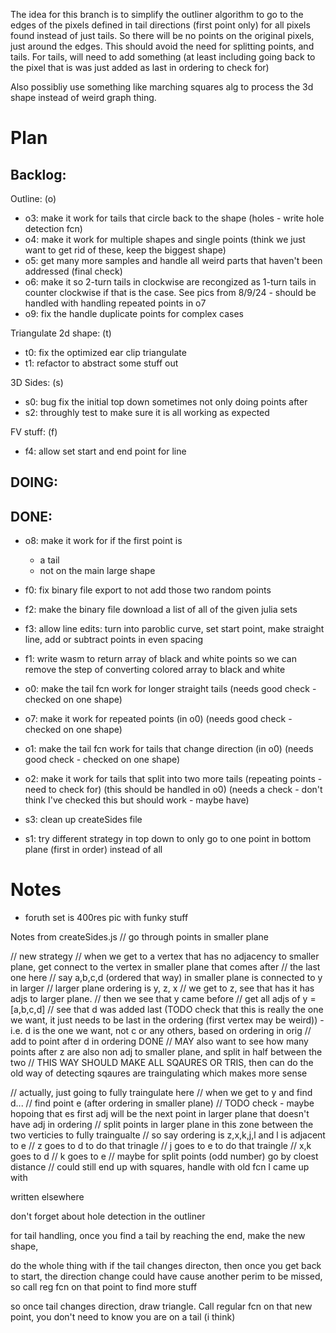 The idea for this branch is to simplify the outliner algorithm to go to the edges of the pixels defined in tail directions (first point only) for all pixels found instead of just tails.
So there will be no points on the original pixels, just around the edges. This should avoid the need for splitting points, and tails. For tails, will need to add something (at least including going back to the pixel that is was just added as last in ordering to check for)

Also possibliy use something like marching squares alg to process the 3d shape instead of weird graph thing.

# Plan

## Backlog:

Outline: (o)

- o3: make it work for tails that circle back to the shape (holes - write hole detection fcn)
- o4: make it work for multiple shapes and single points (think we just want to get rid of these, keep the biggest shape)
- o5: get many more samples and handle all weird parts that haven't been addressed (final check)
- o6: make it so 2-turn tails in clockwise are recongized as 1-turn tails in counter clockwise if that is the case. See pics from 8/9/24 - should be handled with handling repeated points in o7
- o9: fix the handle duplicate points for complex cases

Triangulate 2d shape: (t)

- t0: fix the optimized ear clip triangulate
- t1: refactor to abstract some stuff out

3D Sides: (s)

- s0: bug fix the initial top down sometimes not only doing points after
- s2: throughly test to make sure it is all working as expected

FV stuff: (f)

- f4: allow set start and end point for line

## DOING:

## DONE:

- o8: make it work for if the first point is

  - a tail
  - not on the main large shape

- f0: fix binary file export to not add those two random points
- f2: make the binary file download a list of all of the given julia sets
- f3: allow line edits: turn into paroblic curve, set start point, make straight line, add or subtract points in even spacing
- f1: write wasm to return array of black and white points so we can remove the step of converting colored array to black and white
- o0: make the tail fcn work for longer straight tails (needs good check - checked on one shape)
- o7: make it work for repeated points (in o0) (needs good check - checked on one shape)
- o1: make the tail fcn work for tails that change direction (in o0) (needs good check - checked on one shape)
- o2: make it work for tails that split into two more tails (repeating points - need to check for) (this should be handled in o0) (needs a check - don't think I've checked this but should work - maybe have)

- s3: clean up createSides file
- s1: try different strategy in top down to only go to one point in bottom plane (first in order) instead of all

# Notes

- foruth set is 400res pic with funky stuff

Notes from createSides.js
// go through points in smaller plane

// new strategy
// when we get to a vertex that has no adjacency to smaller plane, get connect to the vertex in smaller plane that comes after
// the last one here
// say a,b,c,d (ordered that way) in smaller plane is connected to y in larger
// larger plane ordering is y, z, x
// we get to z, see that has it has adjs to larger plane.
// then we see that y came before
// get all adjs of y = [a,b,c,d]
// see that d was added last (TODO check that this is really the one we want, it just needs to be last in the ordering (first vertex may be weird)) - i.e. d is the one we want, not c or any others, based on ordering in orig
// add to point after d in ordering DONE
// MAY also want to see how many points after z are also non adj to smaller plane, and split in half between the two
// THIS WAY SHOULD MAKE ALL SQAURES OR TRIS, then can do the old way of detecting sqaures are traingulating which makes more sense

// actually, just going to fully traingulate here
// when we get to y and find d...
// find point e (after ordering in smaller plane)
// TODO check - maybe hopoing that es first adj will be the next point in larger plane that doesn't have adj in ordering
// split points in larger plane in this zone between the two verticies to fully traingualte
// so say ordering is z,x,k,j,l and l is adjacent to e
// z goes to d to do that trinagle
// j goes to e to do that traingle
// x,k goes to d
// k goes to e
// maybe for split points (odd number) go by cloest distance
// could still end up with squares, handle with old fcn I came up with

written elsewhere

don't forget about hole detection in the outliner

for tail handling, once you find a tail by reaching the end, make the new shape,

do the whole thing with if the tail changes directon, then once you get back to start, the direction change could have cause another perim to be missed, so call reg fcn on that point to find more stuff

so once tail changes direction, draw triangle. Call regular fcn on that new point, you don't need to know you are on a tail (i think)
